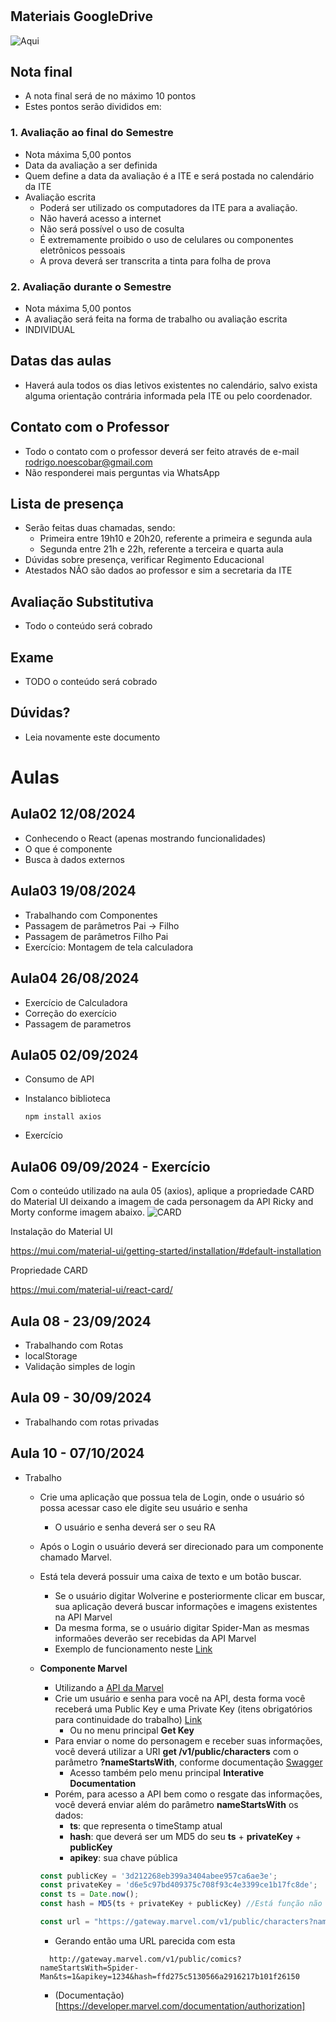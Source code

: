 # 

## Materiais GoogleDrive
![Aqui](https://drive.google.com/drive/folders/1M_CHptbJIXzIjHBbq73hD6WJhg7F-lIj?usp=sharing)

## Nota final
- A nota final será de no máximo 10 pontos
- Estes pontos serão divididos em:

### 1. Avaliação ao final do Semestre
- Nota máxima 5,00 pontos
- Data da avaliação a ser definida
- Quem define a data da avaliação é a ITE e será postada no calendário da ITE
- Avaliação escrita
  - Poderá ser utilizado os computadores da ITE para a avaliação.
  - Não haverá acesso a internet
  - Não será possível o uso de cosulta
  - É extremamente proibido o uso de celulares ou componentes eletrônicos pessoais
  - A prova deverá ser transcrita a tinta para folha de prova


### 2. Avaliação durante o Semestre
- Nota máxima 5,00 pontos
- A avaliação será feita na forma de trabalho ou avaliação escrita
- INDIVIDUAL

## Datas das aulas
- Haverá aula todos os dias letivos existentes no calendário, salvo exista alguma orientação contrária informada pela ITE ou pelo coordenador.

## Contato com o Professor
- Todo o contato com o professor deverá ser feito através de e-mail [rodrigo.noescobar@gmail.com](mailto:rodrigo.noescobar@gmail.com)
- Não responderei mais perguntas via WhatsApp

## Lista de presença
- Serão feitas duas chamadas, sendo:
    - Primeira entre 19h10 e 20h20, referente a primeira e segunda aula
    - Segunda entre 21h e 22h, referente a terceira e quarta aula
- Dúvidas sobre presença, verificar Regimento Educacional
- Atestados NÃO são dados ao professor e sim a secretaria da ITE

## Avaliação Substitutiva
- Todo o conteúdo será cobrado

## Exame
- TODO o conteúdo será cobrado

## Dúvidas?
- Leia novamente este documento

# Aulas

## Aula02 12/08/2024
- Conhecendo o React (apenas mostrando funcionalidades)
- O que é componente
- Busca à dados externos

## Aula03 19/08/2024
- Trabalhando com Componentes
- Passagem de parâmetros Pai -> Filho
- Passagem de parâmetros Filho Pai
- Exercício: Montagem de tela calculadora

## Aula04 26/08/2024
- Exercício de Calculadora
- Correção do exercício
- Passagem de parametros

## Aula05 02/09/2024
- Consumo de API
- Instalanco biblioteca 

  ``` npm install axios ```
- Exercício 

## Aula06 09/09/2024 - Exercício
Com o conteúdo utilizado na aula 05 (axios), aplique a propriedade CARD do Material UI deixando a imagem de cada personagem da API Ricky and Morty conforme imagem abaixo.
![CARD](aula06/imagem.png)


Instalação do Material UI

https://mui.com/material-ui/getting-started/installation/#default-installation

Propriedade CARD

https://mui.com/material-ui/react-card/

## Aula 08 - 23/09/2024
- Trabalhando com Rotas
- localStorage
- Validação simples de login

## Aula 09 - 30/09/2024
- Trabalhando com rotas privadas

## Aula 10 - 07/10/2024
- Trabalho
  - Crie uma aplicação que possua tela de Login, onde o usuário só possa acessar caso ele digite seu usuário e senha
    - O usuário e senha deverá ser o seu RA

  - Após o Login o usuário deverá ser direcionado para um componente chamado Marvel.
  - Está tela deverá possuir uma caixa de texto e um botão buscar.
    - Se o usuário digitar Wolverine e posteriormente clicar em buscar, sua aplicação deverá buscar informações e imagens existentes na API Marvel
    - Da mesma forma, se o usuário digitar Spider-Man as mesmas informaões deverão ser recebidas da API Marvel
    - Exemplo de funcionamento neste [Link](https://snack.expo.dev/@pedrohlopesnvp/exercicio_marvel)
  
  - **Componente Marvel**
    - Utilizando a [API da Marvel](https://developer.marvel.com/)
    - Crie um usuário e senha para você na API, desta forma você receberá uma Public Key e uma Private Key (itens obrigatórios para continuidade do trabalho) [Link](https://developer.marvel.com/signup)
      - Ou no menu principal **Get Key**
    - Para enviar o nome do personagem e receber suas informações, você deverá utilizar a URI **get /v1/public/characters** com o parâmetro **?nameStartsWith**, conforme documentação [Swagger](https://developer.marvel.com/docs)
      - Acesso também pelo menu principal **Interative Documentation**
    - Porém, para acesso a API bem como o resgate das informações, você deverá enviar além do parâmetro **nameStartsWith** os dados:
      - **ts**: que representa o timeStamp atual
      - **hash**: que deverá ser um MD5 do seu **ts** + **privateKey** + **publicKey**
      - **apikey**: sua chave pública

    ```js
    const publicKey = '3d212268eb399a3404abee957ca6ae3e';
    const privateKey = 'd6e5c97bd409375c708f93c4e3399ce1b17fc8de';
    const ts = Date.now();
    const hash = MD5(ts + privateKey + publicKey) //Está função não esta correta, pesquise como fazer;

    const url = "https://gateway.marvel.com/v1/public/characters?nameStartsWith=${name}&ts=${ts}&apikey=${publicKey}&hash=${hash}""; 
    ```

      - Gerando então uma URL parecida com esta
      ```http
        http://gateway.marvel.com/v1/public/comics?nameStartsWith=Spider-Man&ts=1&apikey=1234&hash=ffd275c5130566a2916217b101f26150
      ```   
   
      - (Documentação)[https://developer.marvel.com/documentation/authorization]
  
